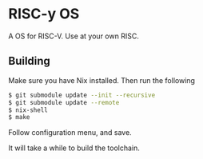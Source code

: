 # RISC-y OS

A OS for RISC-V. Use at your own RISC.

## Building

Make sure you have Nix installed. Then run the following

```sh
$ git submodule update --init --recursive
$ git submodule update --remote
$ nix-shell
$ make
```

Follow configuration menu, and save. 

It will take a while to build the toolchain.
